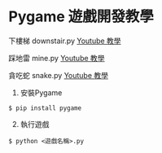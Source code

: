 # Pygame 遊戲開發教學


下樓梯 downstair.py [Youtube 教學](https://youtu.be/iBwJedNmHRs)

踩地雷 mine.py     [Youtube 教學](https://youtu.be/cXH076CTO6M)

貪吃蛇 snake.py    [Youtube 教學](https://youtu.be/mNXdiNsJaDw)

1. 安裝Pygame

```
$ pip install pygame
```

2. 執行遊戲
   
```
$ python <遊戲名稱>.py
```

